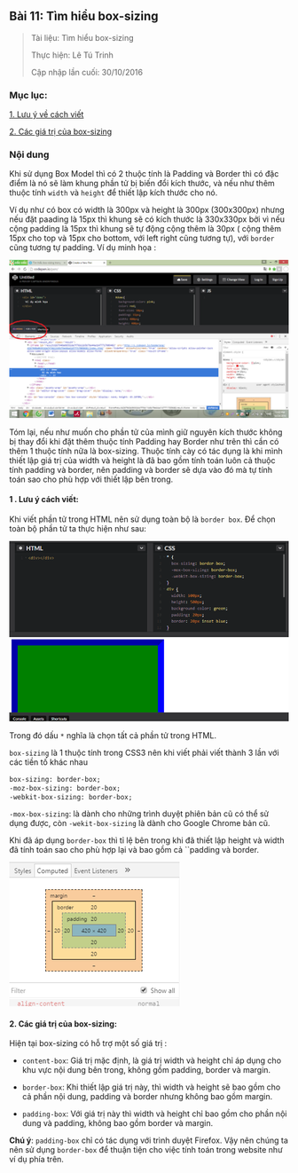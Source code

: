 ## Bài 11: Tìm hiểu box-sizing

> Tài liệu: Tìm hiểu box-sizing
> 
> Thực hiện: Lê Tú Trinh
> 
> Cập nhập lần cuối: 30/10/2016

### Mục lục:

[1. Lưu ý về cách viết](#1)

[2. Các giá trị của box-sizing](#2)

### Nội dung

Khi sử dụng Box Model thì có 2 thuộc tính là Padding và Border thì có đặc điểm là nó sẽ làm khung phần tử bị biến đổi kích thước, và nếu như thêm thuộc tính `width` và `height` để thiết lập kích thước cho nó.

Ví dụ như có box có width là 300px và height là 300px (300x300px) nhưng nếu đặt paading là 15px thì khung sẽ có kích thước là 330x330px bởi vì nếu cộng padding là 15px thì khung sẽ tự động cộng thêm là 30px ( cộng thêm 15px cho top và 15px cho bottom, với left right cũng tương tự), với `border` cũng tương tự padding. Ví dụ minh họa :

![7](https://github.com/TrinhTu/web_developer/blob/master/Task05_CSS_Course_01/Bai_11/image/7.png)

Tóm lại, nếu như muốn cho phần tử của mình giữ nguyên kích thước không bị thay đổi khi đặt thêm thuộc tính Padding hay Border như trên thì cần có thêm 1 thuộc tính nữa là box-sizing. Thuộc tính cày có tác dụng là khi mình thiết lập giá trị của width và height là đã bao gồm tính toán luôn cả thuộc tính padding và border, nên padding và border sẽ dựa vào đó mà tự tính toán sao cho phù hợp với thiết lập bên trong.

<a name="1"></a>
#### 1 . Lưu ý cách viết:

Khi viết phần tử trong HTML nên sử dụng toàn bộ là `border box`. Để chọn toàn bộ phần tử ta thực hiện như sau:

![9](https://github.com/TrinhTu/web_developer/blob/master/Task05_CSS_Course_01/Bai_11/image/9.png)

Trong đó dấu `*` nghĩa là chọn tất cả phần tử trong HTML.

`box-sizing` là 1 thuộc tính trong CSS3 nên khi viết phải viết thành 3 lần với các tiền tố khác nhau

```
box-sizing: border-box;
-moz-box-sizing: border-box;
-webkit-box-sizing: border-box;
```

`-mox-box-sizing`: là dành cho những trình duyệt phiên bản cũ có thể sử dụng được, còn `-wekit-box-sizing` là dành cho Google Chrome bản cũ.

Khi đã áp dụng `border-box` thì tỉ lệ bên trong khi đã thiết lập height và width đã tính toán sao cho phù hợp lại và bao gồm cả ``padding và border.

![10](https://github.com/TrinhTu/web_developer/blob/master/Task05_CSS_Course_01/Bai_11/image/10.png)

<a name="2"></a>
#### 2. Các giá trị của box-sizing:

Hiện tại box-sizing có hỗ trợ một số giá trị :

- `content-box`: Giá trị mặc định, là giá trị width và height chỉ áp dụng cho khu vực nội dung bên trong, không gồm padding, border và margin.

- `border-box`: Khi thiết lập giá trị này, thì width và height sẽ bao gồm cho cả phần nội dung, padding và border nhưng không bao gồm margin.

- `padding-box`: Với giá trị này thì width và height chỉ bao gồm cho phần nội dung và padding, không bao gồm border và margin.

**Chú ý**: `padding-box` chỉ có tác dụng với trình duyệt Firefox. Vậy nên chúng ta nên sử dụng `border-box` để thuận tiện cho việc tính toán trong website như ví dụ phía trên.

